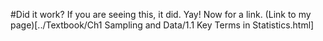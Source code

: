 #Did it work?
If you are seeing this, it did. Yay! Now for a link.
(Link to my page)[../Textbook/Ch1 Sampling and Data/1.1 Key Terms in Statistics.html]
